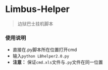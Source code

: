 # Limbus-Helper
> 边狱巴士挂机脚本
### 使用说明
- 直接在.py脚本所在位置打开cmd
- 输入`python LBhelper2.0.py`
- **注意：** 保证`cmd.xls`文件与`.py`文件在同一位置
